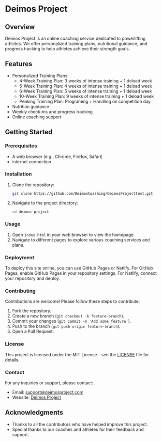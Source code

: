 # Deimos Project

## Overview
Deimos Project is an online coaching service dedicated to powerlifting athletes. We offer personalized training plans, nutritional guidance, and progress tracking to help athletes achieve their strength goals.

## Features
- Personalized Training Plans:
  - 4-Week Training Plan: 3 weeks of intense training + 1 deload week
  - 5-Week Training Plan: 4 weeks of intense training + 1 deload week
  - 6-Week Training Plan: 5 weeks of intense training + 1 deload week
  - 10-Week Training Plan: 9 weeks of intense training + 1 deload week
  - Peaking Training Plan: Programing + Handling on competition day
- Nutrition guidance
- Weekly check-ins and progress tracking
- Online coaching support

## Getting Started

### Prerequisites
- A web browser (e.g., Chrome, Firefox, Safari)
- Internet connection

### Installation
1. Clone the repository:
    ```sh
    git clone https://github.com/DeimosCoashing/DeimosProjecttest.git
    ```
2. Navigate to the project directory:
    ```sh
    cd deimos-project
    ```

### Usage
1. Open `index.html` in your web browser to view the homepage.
2. Navigate to different pages to explore various coaching services and plans.

### Deployment
To deploy this site online, you can use GitHub Pages or Netlify. For GitHub Pages, enable GitHub Pages in your repository settings. For Netlify, connect your repository and deploy.

### Contributing
Contributions are welcome! Please follow these steps to contribute:
1. Fork the repository.
2. Create a new branch (`git checkout -b feature-branch`).
3. Commit your changes (`git commit -m 'Add some feature'`).
4. Push to the branch (`git push origin feature-branch`).
5. Open a Pull Request.

### License
This project is licensed under the MIT License - see the [LICENSE](LICENSE) file for details.

### Contact
For any inquiries or support, please contact:
- Email: support@deimosproject.com
- Website: [Deimos Project](https://yourwebsite.com)

## Acknowledgments
- Thanks to all the contributors who have helped improve this project.
- Special thanks to our coaches and athletes for their feedback and support.
